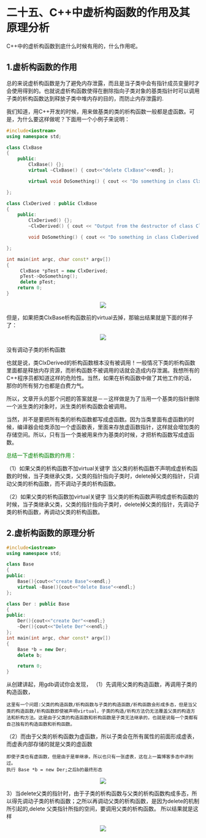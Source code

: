 # 二十五、C++中虚析构函数的作用及其原理分析
C++中的虚析构函数到底什么时候有用的，什么作用呢。
## 1.虚析构函数的作用
总的来说虚析构函数是为了避免内存泄露，而且是当子类中会有指针成员变量时才会使用得到的。也就说虚析构函数使得在删除指向子类对象的基类指针时可以调用子类的析构函数达到释放子类中堆内存的目的，而防止内存泄露的.

我们知道，用C++开发的时候，用来做基类的类的析构函数一般都是虚函数。可是，为什么要这样做呢？下面用一个小例子来说明：

```c++
#include<iostream>
using namespace std;

class ClxBase
{
    public:
        ClxBase() {};
        virtual ~ClxBase() { cout<<"delete ClxBase"<<endl; };

        virtual void DoSomething() { cout << "Do something in class ClxBase!" << endl;  };

};

class ClxDerived : public ClxBase
{
    public:
        ClxDerived() {};
        ~ClxDerived() { cout << "Output from the destructor of class ClxDerived!" << endl;  };

        void DoSomething() { cout << "Do something in class ClxDerived!" << endl;  };

};

int main(int argc, char const* argv[])
{
     ClxBase *pTest = new ClxDerived;
     pTest->DoSomething();
     delete pTest;
    return 0;
}

```

<div align="center"><img src="https://cdn.jsdelivr.net/gh/lcekold/blogimage@main/c++note/2.png"></div>

但是，如果把类ClxBase析构函数前的virtual去掉，那输出结果就是下面的样子了：

<div align="center"><img src="https://cdn.jsdelivr.net/gh/lcekold/blogimage@main/c++note/3.png"></div>

没有调动子类的析构函数

也就是说，类ClxDerived的析构函数根本没有被调用！一般情况下类的析构函数里面都是释放内存资源，而析构函数不被调用的话就会造成内存泄漏。我想所有的C++程序员都知道这样的危险性。当然，如果在析构函数中做了其他工作的话，那你的所有努力也都是白费力气。  

所以，文章开头的那个问题的答案就是－－这样做是为了当用一个基类的指针删除一个派生类的对象时，派生类的析构函数会被调用。  

当然，并不是要把所有类的析构函数都写成虚函数。因为当类里面有虚函数的时候，编译器会给类添加一个虚函数表，里面来存放虚函数指针，这样就会增加类的存储空间。所以，只有当一个类被用来作为基类的时候，才把析构函数写成虚函数。

<font color="green">总结一下虚析构函数的作用：</font>

（1）如果父类的析构函数不加virtual关键字
当父类的析构函数不声明成虚析构函数的时候，当子类继承父类，父类的指针指向子类时，delete掉父类的指针，只调动父类的析构函数，而不调动子类的析构函数。

（2）如果父类的析构函数加virtual关键字
当父类的析构函数声明成虚析构函数的时候，当子类继承父类，父类的指针指向子类时，delete掉父类的指针，先调动子类的析构函数，再调动父类的析构函数。

## 2.虚析构函数的原理分析
```c++
#include<iostream>
using namespace std;

class Base
{
public:
    Base(){cout<<"create Base"<<endl;}
    virtual ~Base(){cout<<"delete Base"<<endl;}
};

class Der : public Base
{
public:
    Der(){cout<<"create Der"<<endl;}
    ~Der(){cout<<"Delete Der"<<endl;}
};
int main(int argc, char const* argv[])
{
    Base *b = new Der;
    delete b;

    return 0;
}
```
从创建讲起，用gdb调试你会发现，
（1）先调用父类的构造函数，再调用子类的构造函数，

    这里有一个问题:父类的构造函数/析构函数与子类的构造函数/析构函数会形成多态，但是当父类的构造函数/析构函数即使被声明virtual，子类的构造/析构方法仍无法覆盖父类的构造方法和析构方法。这是由于父类的构造函数和析构函数是子类无法继承的，也就是说每一个类都有自己独有的构造函数和析构函数。

（2）而由于父类的析构函数为虚函数，所以子类会在所有属性的前面形成虚表，而虚表内部存储的就是父类的虚函数

    即使子类也有虚函数，但是由于是单继承，所以也只有一张虚表，这在上一篇博客多态中讲到过。
    执行 Base *b = new Der;之后b的最终形态
<div align="center"><img src="https://img1.imgtp.com/2023/08/03/RasPTE8Y.png"></div>


3）当delete父类的指针时，由于子类的析构函数与父类的析构函数构成多态，所以得先调动子类的析构函数；之所以再调动父类的析构函数，是因为delete的机制所引起的,delete 父类指针所指的空间，要调用父类的析构函数。
所以结果就是这样

<div align="center"><img src="https://img1.imgtp.com/2023/08/03/vwUcObnL.png"></div>